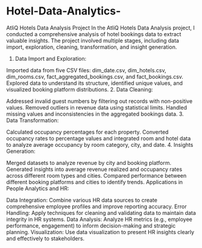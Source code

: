 # Hotel-Data-Analytics-
AtliQ Hotels Data Analysis Project
In the AtliQ Hotels Data Analysis project, I conducted a comprehensive analysis of hotel bookings data to extract valuable insights. The project involved multiple stages, including data import, exploration, cleaning, transformation, and insight generation.

1. Data Import and Exploration:

Imported data from five CSV files: dim_date.csv, dim_hotels.csv, dim_rooms.csv, fact_aggregated_bookings.csv, and fact_bookings.csv.
Explored data to understand its structure, identified unique values, and visualized booking platform distributions.
2. Data Cleaning:

Addressed invalid guest numbers by filtering out records with non-positive values.
Removed outliers in revenue data using statistical limits.
Handled missing values and inconsistencies in the aggregated bookings data.
3. Data Transformation:

Calculated occupancy percentages for each property.
Converted occupancy rates to percentage values and integrated room and hotel data to analyze average occupancy by room category, city, and date.
4. Insights Generation:

Merged datasets to analyze revenue by city and booking platform.
Generated insights into average revenue realized and occupancy rates across different room types and cities.
Compared performance between different booking platforms and cities to identify trends.
Applications in People Analytics and HR:

Data Integration: Combine various HR data sources to create comprehensive employee profiles and improve reporting accuracy.
Error Handling: Apply techniques for cleaning and validating data to maintain data integrity in HR systems.
Data Analysis: Analyze HR metrics (e.g., employee performance, engagement) to inform decision-making and strategic planning.
Visualization: Use data visualization to present HR insights clearly and effectively to stakeholders.
